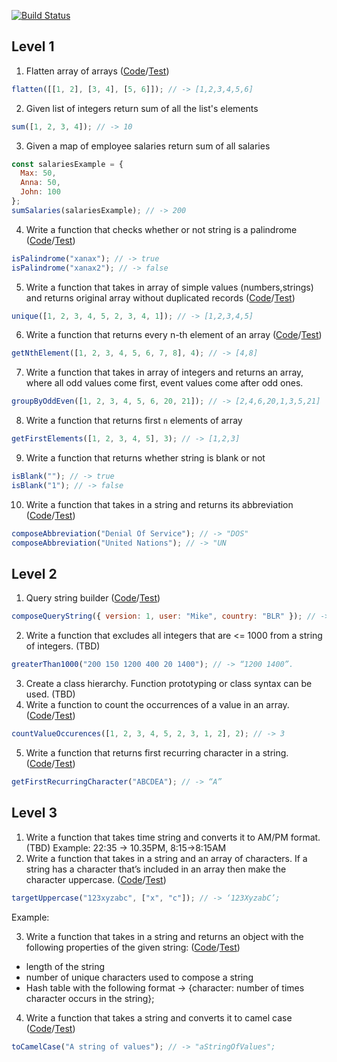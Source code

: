 [![Build Status](https://travis-ci.com/dzmchar/ts-ds-basics.svg?branch=master)](https://travis-ci.com/dzmchar/ts-ds-basics)

## Level 1

1. Flatten array of arrays ([Code](./src/lists/flatten.ts)/[Test](./tests/lists-flatten.spec.ts))

```javascript
flatten([[1, 2], [3, 4], [5, 6]]); // -> [1,2,3,4,5,6]
```

2. Given list of integers return sum of all the list's elements

```javascript
sum([1, 2, 3, 4]); // -> 10
```

3. Given a map of employee salaries return sum of all salaries

```javascript
const salariesExample = {
  Max: 50,
  Anna: 50,
  John: 100
};
sumSalaries(salariesExample); // -> 200
```

4. Write a function that checks whether or not string is a palindrome
   ([Code](./src/strings/is-palindrome.ts)/[Test](./tests/palindromes.spec.ts))

```javascript
isPalindrome("xanax"); // -> true
isPalindrome("xanax2"); // -> false
```

5. Write a function that takes in array of simple values (numbers,strings) and returns original array without duplicated records
   ([Code](./src/lists/unique.ts)/[Test](./tests/lists-uniqe.spec.ts))

```javascript
unique([1, 2, 3, 4, 5, 2, 3, 4, 1]); // -> [1,2,3,4,5]
```

6. Write a function that returns every n-th element of an array
   ([Code](./src/lists/n-th-element.ts)/[Test](./tests/n-th-element.spec.ts))

```javascript
getNthElement([1, 2, 3, 4, 5, 6, 7, 8], 4); // -> [4,8]
```

7. Write a function that takes in array of integers and returns an array, where all odd values come first, event values come after odd ones.

```javascript
groupByOddEven([1, 2, 3, 4, 5, 6, 20, 21]); // -> [2,4,6,20,1,3,5,21]
```

8. Write a function that returns first `n` elements of array

```javascript
getFirstElements([1, 2, 3, 4, 5], 3); // -> [1,2,3]
```

9. Write a function that returns whether string is blank or not

```javascript
isBlank(""); // -> true
isBlank("1"); // -> false
```

10. Write a function that takes in a string and returns its abbreviation
    ([Code](./src/strings/abbreviation-composer.ts)/[Test](./tests/abbreviation-composer.spec.ts))

```javascript
composeAbbreviation("Denial Of Service"); // -> "DOS"
composeAbbreviation("United Nations"); // -> "UN
```

## Level 2

1. Query string builder
   ([Code](./src/strings/query-string-composer.ts)/[Test](./tests/query-string.spec.ts))

```javascript
composeQueryString({ version: 1, user: "Mike", country: "BLR" }); // -> “?version=1&user=Mike&country=BLR”
```

2. Write a function that excludes all integers that are <= 1000 from a string of integers. (TBD)

```javascript
greaterThan1000("200 150 1200 400 20 1400"); // -> “1200 1400”.
```

3. Create a class hierarchy. Function prototyping or class syntax can be used. (TBD)
4. Write a function to count the occurrences of a value in an array.
   ([Code](./src/lists/occurence.ts)/[Test](./tests/lists-occurence.spec.ts))

```javascript
countValueOccurences([1, 2, 3, 4, 5, 2, 3, 1, 2], 2); // -> 3
```

5. Write a function that returns first recurring character in a string.
   ([Code](./src/strings/query-string-composer.ts)/[Test](./tests/query-string.spec.ts))

```javascript
getFirstRecurringCharacter("ABCDEA"); // -> “A”
```

## Level 3

1. Write a function that takes time string and converts it to AM/PM format. (TBD)
   Example: 22:35 -> 10.35PM, 8:15->8:15AM
2. Write a function that takes in a string and an array of characters. If a string has a character that’s included in an array then make the character uppercase.
   ([Code](./src/strings/to-uppercase.ts)/[Test](./tests/to-uppercase.spec.ts))

```javascript
targetUppercase("123xyzabc", ["x", "c"]); // -> ‘123XyzabC’;
```

Example:

3. Write a function that takes in a string and returns an object with the following properties of the given string:
   ([Code](./src/strings/heatmap.ts)/[Test](./tests/heatmap.spec.ts))

- length of the string
- number of unique characters used to compose a string
- Hash table with the following format -> {character: number of times character occurs in the string};

4. Write a function that takes a string and converts it to camel case
   ([Code](./src/strings/to-camel-case.ts)/[Test](./tests/strings-to-camel-case.spec.ts))

```javascript
toCamelCase("A string of values"); // -> "aStringOfValues";
```
